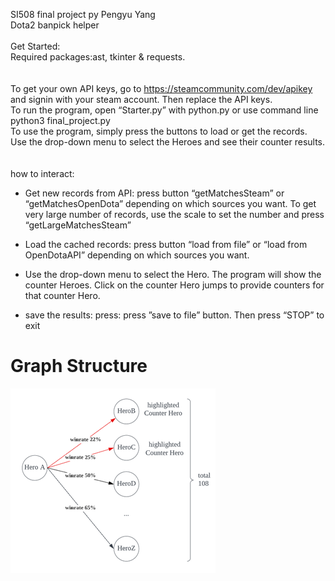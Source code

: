 SI508 final project py Pengyu Yang<br />
Dota2 banpick helper<br />
<br />
Get Started:<br />
Required packages:ast, tkinter & requests.<br />
<br />
<br />
To get your own API keys, go to https://steamcommunity.com/dev/apikey and signin with your steam account. Then replace the API keys.<br />
To run the program, open “Starter.py” with python.py or use command line python3 final_project.py<br />
To use the program, simply press the buttons to load or get the records. Use the drop-down menu to select the Heroes and see their counter results.<br />
<br />
<br />
how to interact:<br />
- Get new records from API: press button “getMatchesSteam” or “getMatchesOpenDota” depending on which sources you want. To get very large number of records, use the scale to set the number and press “getLargeMatchesSteam”
* Load the cached records: press button “load from file” or “load from OpenDotaAPI” depending on which sources you want.
+ Use the drop-down menu to select the Hero. The program will show the counter Heroes. Click on the counter Hero jumps to provide counters for that counter Hero.
* save the results: press: press ”save to file” button. Then press “STOP” to exit

# Graph Structure
![Graph Structure](Picture1.png)
